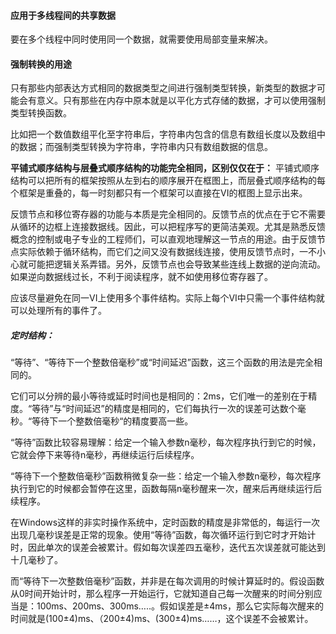 #### 应用于多线程间的共享数据

要在多个线程中同时使用同一个数据，就需要使用局部变量来解决。

#### 强制转换的用途

只有那些内部表达方式相同的数据类型之间进行强制类型转换，新类型的数据才可能会有意义。只有那些在内存中原本就是以平化方式存储的数据，才可以使用强制类型转换函数。

比如把一个数值数组平化至字符串后，字符串内包含的信息有数组长度以及数组中的数据；而强制类型转换为字符串，字符串内只有数组数据的信息。

**平铺式顺序结构与层叠式顺序结构的功能完全相同，区别仅仅在于：** 平铺式顺序结构可以把所有的框架按照从左到右的顺序展开在框图上，而层叠式顺序结构的每个框架是重叠的，每一时刻都只有一个框架可以直接在VI的框图上显示出来。

反馈节点和移位寄存器的功能与本质是完全相同的。反馈节点的优点在于它不需要从循环的边框上连接数据线。因此，可以把程序写的更简洁美观。尤其是熟悉反馈概念的控制或电子专业的工程师们，可以直观地理解这一节点的用途。由于反馈节点实际依赖于循环结构，而它们之间又没有数据线连接，使用反馈节点时，一不小心就可能把逻辑关系弄错。另外，反馈节点也会导致某些连线上数据的逆向流动。如果逆向数据线过长，不利于阅读程序，就不如使用移位寄存器了。

应该尽量避免在同一VI上使用多个事件结构。实际上每个VI中只需一个事件结构就可以处理所有的事件了。

##### 定时结构：
“等待”、“等待下一个整数倍毫秒”或“时间延迟”函数，这三个函数的用法是完全相同的。

它们可以分辨的最小等待或延时时间也是相同的：2ms，它们唯一的差别在于精度。“等待”与“时间延迟”的精度是相同的，它们每执行一次的误差可达数个毫秒。“等待下一个整数倍毫秒“的精度要高一些。

“等待”函数比较容易理解：给定一个输入参数n毫秒，每次程序执行到它的时候，它就会停下来等待n毫秒，再继续运行后续程序。

“等待下一个整数倍毫秒”函数稍微复杂一些：给定一个输入参数n毫秒，每次程序执行到它的时候都会暂停在这里，函数每隔n毫秒醒来一次，醒来后再继续运行后续程序。

在Windows这样的非实时操作系统中，定时函数的精度是非常低的，每运行一次出现几毫秒误差是正常的现象。使用“等待”函数，每次循环运行到它时才开始计时，因此单次的误差会被累计。假如每次误差四五毫秒，迭代五次误差就可能达到十几毫秒了。

而“等待下一次整数倍毫秒”函数，并非是在每次调用的时候计算延时的。假设函数从0时间开始计时，那么程序一开始运行，它就知道自己每一次醒来的时间分别应当是：100ms、200ms、300ms…..。假如误差是±4ms，那么它实际每次醒来的时间就是(100±4)ms、（200±4)ms、(300±4)ms……，这个误差不会被累计。

